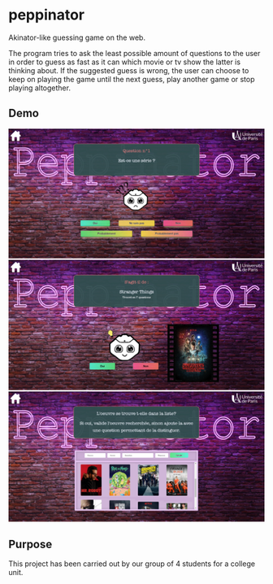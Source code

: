 # peppinator
Akinator-like guessing game on the web.

The program tries to ask the least possible amount of questions to the user in order to guess as fast as it can which movie or tv show the latter is thinking about.
If the suggested guess is wrong, the user can choose to keep on playing the game until the next guess, play another game or stop playing altogether.

## Demo
![here](/demo/gamescreen.png)
![here](/demo/guessscreen.png)
![here](/demo/suggestionscreen.png)

## Purpose
This project has been carried out by our group of 4 students for a college unit. 
